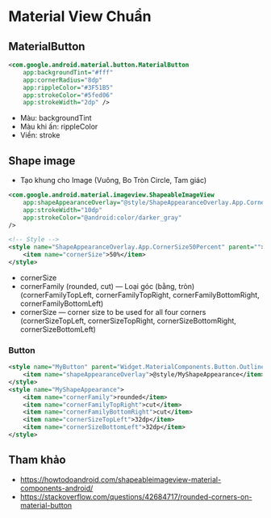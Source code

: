 # Material View Chuẩn

## MaterialButton

```xml
<com.google.android.material.button.MaterialButton
    app:backgroundTint="#fff"
    app:cornerRadius="8dp"
    app:rippleColor="#3F51B5"
    app:strokeColor="#5fed06"
    app:strokeWidth="2dp" />
```

- Màu: backgroundTint
- Màu khi ấn: rippleColor
- Viền: stroke

## Shape image

- Tạo khung cho Image (Vuông, Bo Tròn Circle, Tam giác)

```xml
<com.google.android.material.imageview.ShapeableImageView
    app:shapeAppearanceOverlay="@style/ShapeAppearanceOverlay.App.CornerSize50Percent"
    app:strokeWidth="10dp"
    app:strokeColor="@android:color/darker_gray"
/>

<!-- Style -->
<style name="ShapeAppearanceOverlay.App.CornerSize50Percent" parent="">
    <item name="cornerSize">50%</item>
</style>
```

- cornerSize
- cornerFamily (rounded, cut) — Loại góc (bằng, tròn)
(cornerFamilyTopLeft, cornerFamilyTopRight, cornerFamilyBottomRight, cornerFamilyBottomLeft)
- cornerSize — corner size to be used for all four corners (cornerSizeTopLeft, cornerSizeTopRight, cornerSizeBottomRight, cornerSizeBottomLeft)

### Button

```xml
<style name="MyButton" parent="Widget.MaterialComponents.Button.OutlinedButton">
    <item name="shapeAppearanceOverlay">@style/MyShapeAppearance</item>
</style>
<style name="MyShapeAppearance">
    <item name="cornerFamily">rounded</item>
    <item name="cornerFamilyTopRight">cut</item>
    <item name="cornerFamilyBottomRight">cut</item>
    <item name="cornerSizeTopLeft">32dp</item>
    <item name="cornerSizeBottomLeft">32dp</item>
</style>
```

## Tham khảo

- <https://howtodoandroid.com/shapeableimageview-material-components-android/>
- <https://stackoverflow.com/questions/42684717/rounded-corners-on-material-button>
